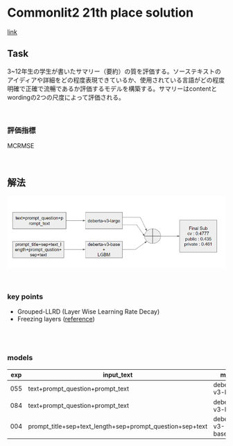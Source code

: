 # Commonlit2  21th place solution
[link](https://www.kaggle.com/competitions/commonlit-evaluate-student-summaries/overview)

## Task
3~12年生の学生が書いたサマリー（要約）の質を評価する。ソーステキストのアイディアや詳細をどの程度表現できているか、使用されている言語がどの程度明確で正確で流暢であるか評価するモデルを構築する。サマリーはcontentとwordingの2つの尺度によって評価される。

<br />

### 評価指標
MCRMSE

<br />

## 解法
![SUBIMAGE](png/subImage.png "SUBIMAGE")

<br />

### key points
- Grouped-LLRD (Layer Wise Learning Rate Decay)
- Freezing layers ([reference](https://www.kaggle.com/competitions/commonlit-evaluate-student-summaries/discussion/433754#2405543))

<br />
<br />

### models
| exp | input_text | model | pooling | freezing | maxlen |
---- | ---- | ---- | ---- | ---- | ----
055 | text+prompt_question+prompt_text | deberta-v3-large | cls | no | 1024
084 | text+prompt_question+prompt_text | deberta-v3-large | cls | 4 layer close | 1024
004 | prompt_title+sep+text_length+sep+prompt_question+sep+text | deberta-v3-base+lgbm | attention | no | 512
